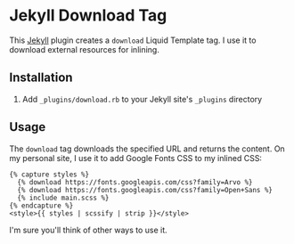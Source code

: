 # Jekyll Download Tag

This [Jekyll](https://jekyllrb.com/) plugin creates a `download` Liquid Template tag. I use it to download external resources for inlining.

## Installation

1. Add `_plugins/download.rb` to your Jekyll site's `_plugins` directory

## Usage

The `download` tag downloads the specified URL and returns the content. On my personal site, I use it to add Google Fonts CSS to my inlined CSS:

```
{% capture styles %}
  {% download https://fonts.googleapis.com/css?family=Arvo %}
  {% download https://fonts.googleapis.com/css?family=Open+Sans %}
  {% include main.scss %}
{% endcapture %}
<style>{{ styles | scssify | strip }}</style>
```

I'm sure you'll think of other ways to use it.
